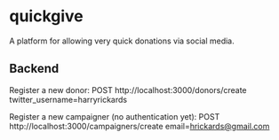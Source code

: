quickgive
=========

A platform for allowing very quick donations via social media.

## Backend

Register a new donor: POST http://localhost:3000/donors/create twitter_username=harryrickards

Register a new campaigner (no authentication yet): POST http://localhost:3000/campaigners/create email=hrickards@gmail.com
